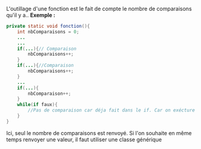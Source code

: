 L'outillage d'une fonction est le fait de compte le nombre de comparaisons qu'il y a..
**Exemple :**
```Java
private static void fonction(){
	int nbComparaisons = 0;
	...
	...
	if(...){// Comparaison
		nbComparaisons++;
	}
	if(...){//Comparaison
		nbComparaisons++;
	}
	...
	if(...){
		nbComparaison++;	
	}
	while(if faux){
		//Pas de comparaison car déja fait dans le if. Car on exécture le while que si le if est faux. Donc a on a déja fait la comparaison dans le if
	}
}
```

Ici, seul le nombre de comparaisons est renvoyé. Si l'on souhaite en même temps renvoyer une valeur, il faut utiliser une classe générique